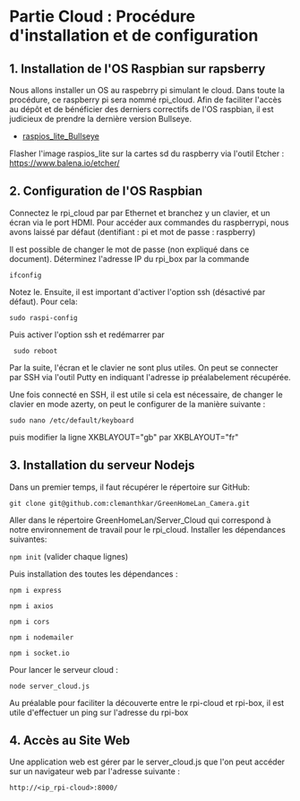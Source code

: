 # **Partie Cloud : Procédure d'installation et de configuration**

## **1. Installation de l'OS Raspbian sur rapsberry**
Nous allons installer un OS au raspebrry pi simulant le cloud. Dans toute la procédure, ce raspberry pi sera nommé rpi_cloud.
Afin de faciliter l'accès au dépôt et de bénéficier des derniers correctifs de l'OS raspbian, il est judicieux de prendre la dernière version Bullseye. 
- [raspios_lite_Bullseye](https://downloads.raspberrypi.org/raspios_lite_armhf/images/raspios_lite_armhf-2022-04-07/)


Flasher l'image raspios_lite sur la cartes sd du raspberry via l'outil Etcher : https://www.balena.io/etcher/

## **2. Configuration de l'OS Raspbian**

Connectez le rpi_cloud par par Ethernet et branchez y un clavier, et un écran via le port HDMI.
Pour accéder aux commandes du raspberrypi, nous avons laissé par défaut (dentifiant : pi et mot de passe : raspberry)


Il est possible de changer le mot de passe (non expliqué dans ce document). Déterminez l'adresse IP du rpi_box par la commande

`ifconfig`

Notez le. Ensuite, il est important d'activer l'option ssh (désactivé par défaut). Pour cela:

`sudo raspi-config`

Puis activer l'option ssh et  redémarrer par 

` sudo reboot`

Par la suite, l'écran et le clavier ne sont plus utiles. On peut se connecter par SSH via l'outil Putty en indiquant l'adresse ip préalabelement récupérée.

Une fois connecté en  SSH, il est utile si cela est nécessaire, de changer le clavier en mode azerty, on peut le configurer de la manière suivante :

`sudo nano /etc/default/keyboard`			

puis modifier la ligne XKBLAYOUT="gb" par XKBLAYOUT="fr"

## **3. Installation du serveur Nodejs**

Dans un premier temps, il faut récupérer le répertoire sur GitHub:

`git clone git@github.com:clemanthkar/GreenHomeLan_Camera.git`

Aller dans le répertoire GreenHomeLan/Server_Cloud qui correspond à notre environnement de travail pour le rpi_cloud. Installer les dépendances suivantes:

`npm init` (valider chaque lignes)

 Puis installation des toutes les dépendances : 

`npm i express`

`npm i axios`

`npm i cors`

`npm i nodemailer`

`npm i socket.io`

Pour lancer le serveur cloud : 

`node server_cloud.js`

Au préalable pour faciliter la découverte entre le rpi-cloud et rpi-box, il est utile d'effectuer un ping sur l'adresse du rpi-box
## **4. Accès au Site Web**

Une application web est gérer par le server_cloud.js que l'on peut accéder sur un navigateur web par l'adresse suivante : 
```
http://<ip_rpi-cloud>:8000/
```
